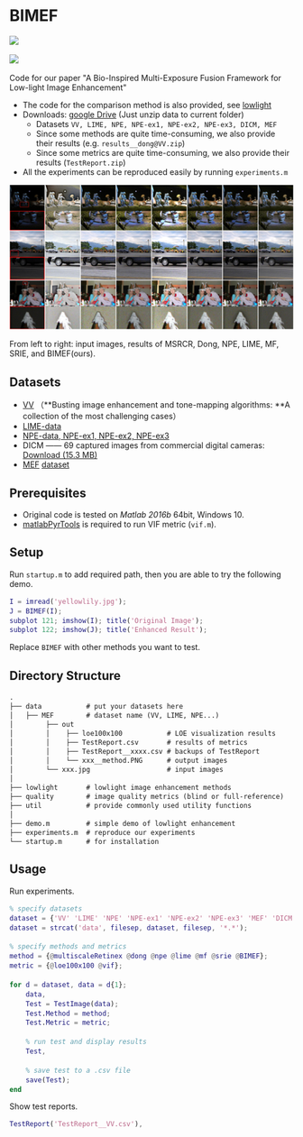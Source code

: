 # BIMEF

![](https://img.shields.io/badge/MATLAB-R2016b-green.svg) 

![](https://img.shields.io/badge/OS-Win10-green.svg) 

Code for our paper "A Bio-Inspired Multi-Exposure Fusion Framework for Low-light Image Enhancement"

* The code for the comparison method is also provided, see [lowlight](https://github.com/baidut/BIMEF/tree/master/lowlight)
* Downloads: [google Drive](https://drive.google.com/drive/folders/0B_FjaR958nw_djVQanJqeEhUM1k?usp=sharing)  (Just unzip data to current folder)
  * Datasets `VV, LIME, NPE, NPE-ex1, NPE-ex2, NPE-ex3, DICM, MEF`
  * Since some methods are quite time-consuming, we also provide their results (e.g. `results__dong@VV.zip`)
  * Since some metrics are quite time-consuming, we also provide their results (`TestReport.zip`)
* All the experiments can be reproduced easily by running `experiments.m`

![tcyb2017_moreExamples](example.jpg)

From left to right: input images, results of MSRCR, Dong, NPE, LIME, MF, SRIE, and BIMEF(ours).

## Datasets

- [VV](https://sites.google.com/site/vonikakis/datasets) （**Busting image enhancement and tone-mapping algorithms: **A collection of the most challenging cases）
- [LIME-data](http://cs.tju.edu.cn/orgs/vision/~xguo/LIME.htm)
- [NPE-data, NPE-ex1, NPE-ex2, NPE-ex3](http://blog.sina.com.cn/s/blog_a0a06f190101cvon.html)
- DICM —— 69 captured images from commercial digital cameras: [Download (15.3 MB)](http://mcl.korea.ac.kr/projects/LDR/LDR_TEST_IMAGES_DICM.zip)
- [MEF](https://ece.uwaterloo.ca/~k29ma/)  [dataset](http://ivc.uwaterloo.ca/database/MEF/MEF-Database.php)

## Prerequisites

* Original code is tested on *Matlab 2016b* 64bit, Windows 10. 
* [matlabPyrTools](https://github.com/gregfreeman/matlabPyrTools) is required to run VIF metric (`vif.m`).

## Setup

Run `startup.m` to add required path, then you are able to try the following demo.

```matlab
I = imread('yellowlily.jpg');
J = BIMEF(I); 
subplot 121; imshow(I); title('Original Image');
subplot 122; imshow(J); title('Enhanced Result');
```

Replace `BIMEF` with other methods you want to test.

## Directory Structure

```
.
├── data           # put your datasets here
│   ├── MEF        # dataset name (VV, LIME, NPE...)
│        ├── out   
│        │    ├── loe100x100           # LOE visualization results
│        │    ├── TestReport.csv       # results of metrics
│        │    ├── TestReport__xxxx.csv # backups of TestReport
│        │    └── xxx__method.PNG      # output images
│        └── xxx.jpg                   # input images
│
├── lowlight       # lowlight image enhancement methods
├── quality        # image quality metrics (blind or full-reference)
├── util           # provide commonly used utility functions
│
├── demo.m         # simple demo of lowlight enhancement
├── experiments.m  # reproduce our experiments
└── startup.m      # for installation
```

## Usage

Run experiments.

```matlab
% specify datasets
dataset = {'VV' 'LIME' 'NPE' 'NPE-ex1' 'NPE-ex2' 'NPE-ex3' 'MEF' 'DICM'};
dataset = strcat('data', filesep, dataset, filesep, '*.*');

% specify methods and metrics
method = {@multiscaleRetinex @dong @npe @lime @mf @srie @BIMEF};
metric = {@loe100x100 @vif};

for d = dataset, data = d{1};
    data,  
    Test = TestImage(data);        
    Test.Method = method; 
    Test.Metric = metric;
    
    % run test and display results
    Test,                     
    
    % save test to a .csv file
    save(Test);
end
```

Show test reports.

```matlab
TestReport('TestReport__VV.csv'),
```

